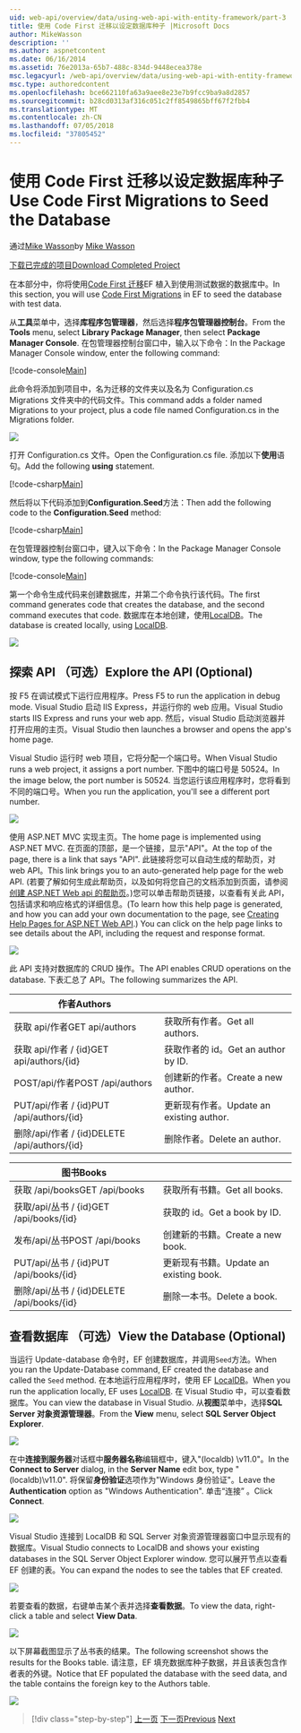 ```yaml
---
uid: web-api/overview/data/using-web-api-with-entity-framework/part-3
title: 使用 Code First 迁移以设定数据库种子 |Microsoft Docs
author: MikeWasson
description: ''
ms.author: aspnetcontent
ms.date: 06/16/2014
ms.assetid: 76e2013a-65b7-488c-834d-9448ecea378e
msc.legacyurl: /web-api/overview/data/using-web-api-with-entity-framework/part-3
msc.type: authoredcontent
ms.openlocfilehash: bce662110fa63a9aee8e23e7b9fcc9ba9a8d2857
ms.sourcegitcommit: b28cd0313af316c051c2ff8549865bff67f2fbb4
ms.translationtype: MT
ms.contentlocale: zh-CN
ms.lasthandoff: 07/05/2018
ms.locfileid: "37805452"
---
```

<a name="use-code-first-migrations-to-seed-the-database"></a><span data-ttu-id="c693a-102">使用 Code First 迁移以设定数据库种子</span><span class="sxs-lookup"><span data-stu-id="c693a-102">Use Code First Migrations to Seed the Database</span></span>
====================
<span data-ttu-id="c693a-103">通过[Mike Wasson](https://github.com/MikeWasson)</span><span class="sxs-lookup"><span data-stu-id="c693a-103">by [Mike Wasson](https://github.com/MikeWasson)</span></span>

[<span data-ttu-id="c693a-104">下载已完成的项目</span><span class="sxs-lookup"><span data-stu-id="c693a-104">Download Completed Project</span></span>](https://github.com/MikeWasson/BookService)

<span data-ttu-id="c693a-105">在本部分中，你将使用[Code First 迁移](https://msdn.microsoft.com/data/jj591621)EF 植入到使用测试数据的数据库中。</span><span class="sxs-lookup"><span data-stu-id="c693a-105">In this section, you will use [Code First Migrations](https://msdn.microsoft.com/data/jj591621) in EF to seed the database with test data.</span></span>

<span data-ttu-id="c693a-106">从**工具**菜单中，选择**库程序包管理器**，然后选择**程序包管理器控制台**。</span><span class="sxs-lookup"><span data-stu-id="c693a-106">From the **Tools** menu, select **Library Package Manager**, then select **Package Manager Console**.</span></span> <span data-ttu-id="c693a-107">在包管理器控制台窗口中，输入以下命令：</span><span class="sxs-lookup"><span data-stu-id="c693a-107">In the Package Manager Console window, enter the following command:</span></span>

[!code-console[Main](part-3/samples/sample1.cmd)]

<span data-ttu-id="c693a-108">此命令将添加到项目中，名为迁移的文件夹以及名为 Configuration.cs Migrations 文件夹中的代码文件。</span><span class="sxs-lookup"><span data-stu-id="c693a-108">This command adds a folder named Migrations to your project, plus a code file named Configuration.cs in the Migrations folder.</span></span>

![](part-3/_static/image1.png)

<span data-ttu-id="c693a-109">打开 Configuration.cs 文件。</span><span class="sxs-lookup"><span data-stu-id="c693a-109">Open the Configuration.cs file.</span></span> <span data-ttu-id="c693a-110">添加以下**使用**语句。</span><span class="sxs-lookup"><span data-stu-id="c693a-110">Add the following **using** statement.</span></span>

[!code-csharp[Main](part-3/samples/sample2.cs)]

<span data-ttu-id="c693a-111">然后将以下代码添加到**Configuration.Seed**方法：</span><span class="sxs-lookup"><span data-stu-id="c693a-111">Then add the following code to the **Configuration.Seed** method:</span></span>

[!code-csharp[Main](part-3/samples/sample3.cs)]

<span data-ttu-id="c693a-112">在包管理器控制台窗口中，键入以下命令：</span><span class="sxs-lookup"><span data-stu-id="c693a-112">In the Package Manager Console window, type the following commands:</span></span>

[!code-console[Main](part-3/samples/sample4.cmd)]

<span data-ttu-id="c693a-113">第一个命令生成代码来创建数据库，并第二个命令执行该代码。</span><span class="sxs-lookup"><span data-stu-id="c693a-113">The first command generates code that creates the database, and the second command executes that code.</span></span> <span data-ttu-id="c693a-114">数据库在本地创建，使用[LocalDB](https://msdn.microsoft.com/library/hh510202.aspx)。</span><span class="sxs-lookup"><span data-stu-id="c693a-114">The database is created locally, using [LocalDB](https://msdn.microsoft.com/library/hh510202.aspx).</span></span>

![](part-3/_static/image2.png)

## <a name="explore-the-api-optional"></a><span data-ttu-id="c693a-115">探索 API （可选）</span><span class="sxs-lookup"><span data-stu-id="c693a-115">Explore the API (Optional)</span></span>

<span data-ttu-id="c693a-116">按 F5 在调试模式下运行应用程序。</span><span class="sxs-lookup"><span data-stu-id="c693a-116">Press F5 to run the application in debug mode.</span></span> <span data-ttu-id="c693a-117">Visual Studio 启动 IIS Express，并运行你的 web 应用。</span><span class="sxs-lookup"><span data-stu-id="c693a-117">Visual Studio starts IIS Express and runs your web app.</span></span> <span data-ttu-id="c693a-118">然后，visual Studio 启动浏览器并打开应用的主页。</span><span class="sxs-lookup"><span data-stu-id="c693a-118">Visual Studio then launches a browser and opens the app's home page.</span></span>

<span data-ttu-id="c693a-119">Visual Studio 运行时 web 项目，它将分配一个端口号。</span><span class="sxs-lookup"><span data-stu-id="c693a-119">When Visual Studio runs a web project, it assigns a port number.</span></span> <span data-ttu-id="c693a-120">下图中的端口号是 50524。</span><span class="sxs-lookup"><span data-stu-id="c693a-120">In the image below, the port number is 50524.</span></span> <span data-ttu-id="c693a-121">当您运行该应用程序时，您将看到不同的端口号。</span><span class="sxs-lookup"><span data-stu-id="c693a-121">When you run the application, you'll see a different port number.</span></span>

![](part-3/_static/image3.png)

<span data-ttu-id="c693a-122">使用 ASP.NET MVC 实现主页。</span><span class="sxs-lookup"><span data-stu-id="c693a-122">The home page is implemented using ASP.NET MVC.</span></span> <span data-ttu-id="c693a-123">在页面的顶部，是一个链接，显示"API"。</span><span class="sxs-lookup"><span data-stu-id="c693a-123">At the top of the page, there is a link that says "API".</span></span> <span data-ttu-id="c693a-124">此链接将您可以自动生成的帮助页，对 web API。</span><span class="sxs-lookup"><span data-stu-id="c693a-124">This link brings you to an auto-generated help page for the web API.</span></span> <span data-ttu-id="c693a-125">(若要了解如何生成此帮助页，以及如何将您自己的文档添加到页面，请参阅[创建 ASP.NET Web api 的帮助页](../../getting-started-with-aspnet-web-api/creating-api-help-pages.md)。)您可以单击帮助页链接，以查看有关此 API，包括请求和响应格式的详细信息。</span><span class="sxs-lookup"><span data-stu-id="c693a-125">(To learn how this help page is generated, and how you can add your own documentation to the page, see [Creating Help Pages for ASP.NET Web API](../../getting-started-with-aspnet-web-api/creating-api-help-pages.md).) You can click on the help page links to see details about the API, including the request and response format.</span></span>

![](part-3/_static/image4.png)

<span data-ttu-id="c693a-126">此 API 支持对数据库的 CRUD 操作。</span><span class="sxs-lookup"><span data-stu-id="c693a-126">The API enables CRUD operations on the database.</span></span> <span data-ttu-id="c693a-127">下表汇总了 API。</span><span class="sxs-lookup"><span data-stu-id="c693a-127">The following summarizes the API.</span></span>

| <span data-ttu-id="c693a-128">作者</span><span class="sxs-lookup"><span data-stu-id="c693a-128">Authors</span></span> |  |
| --- | -- |
| <span data-ttu-id="c693a-129">获取 api/作者</span><span class="sxs-lookup"><span data-stu-id="c693a-129">GET api/authors</span></span> | <span data-ttu-id="c693a-130">获取所有作者。</span><span class="sxs-lookup"><span data-stu-id="c693a-130">Get all authors.</span></span> |
| <span data-ttu-id="c693a-131">获取 api/作者 / {id}</span><span class="sxs-lookup"><span data-stu-id="c693a-131">GET api/authors/{id}</span></span> | <span data-ttu-id="c693a-132">获取作者的 id。</span><span class="sxs-lookup"><span data-stu-id="c693a-132">Get an author by ID.</span></span> |
| <span data-ttu-id="c693a-133">POST/api/作者</span><span class="sxs-lookup"><span data-stu-id="c693a-133">POST /api/authors</span></span> | <span data-ttu-id="c693a-134">创建新的作者。</span><span class="sxs-lookup"><span data-stu-id="c693a-134">Create a new author.</span></span> |
| <span data-ttu-id="c693a-135">PUT/api/作者 / {id}</span><span class="sxs-lookup"><span data-stu-id="c693a-135">PUT /api/authors/{id}</span></span> | <span data-ttu-id="c693a-136">更新现有作者。</span><span class="sxs-lookup"><span data-stu-id="c693a-136">Update an existing author.</span></span> |
| <span data-ttu-id="c693a-137">删除/api/作者 / {id}</span><span class="sxs-lookup"><span data-stu-id="c693a-137">DELETE /api/authors/{id}</span></span> | <span data-ttu-id="c693a-138">删除作者。</span><span class="sxs-lookup"><span data-stu-id="c693a-138">Delete an author.</span></span> |

| <span data-ttu-id="c693a-139">图书</span><span class="sxs-lookup"><span data-stu-id="c693a-139">Books</span></span> |  |
| --- | -- |
| <span data-ttu-id="c693a-140">获取 /api/books</span><span class="sxs-lookup"><span data-stu-id="c693a-140">GET /api/books</span></span> | <span data-ttu-id="c693a-141">获取所有书籍。</span><span class="sxs-lookup"><span data-stu-id="c693a-141">Get all books.</span></span> |
| <span data-ttu-id="c693a-142">获取/api/丛书 / {id}</span><span class="sxs-lookup"><span data-stu-id="c693a-142">GET /api/books/{id}</span></span> | <span data-ttu-id="c693a-143">获取的 id。</span><span class="sxs-lookup"><span data-stu-id="c693a-143">Get a book by ID.</span></span> |
| <span data-ttu-id="c693a-144">发布/api/丛书</span><span class="sxs-lookup"><span data-stu-id="c693a-144">POST /api/books</span></span> | <span data-ttu-id="c693a-145">创建新的书籍。</span><span class="sxs-lookup"><span data-stu-id="c693a-145">Create a new book.</span></span> |
| <span data-ttu-id="c693a-146">PUT/api/丛书 / {id}</span><span class="sxs-lookup"><span data-stu-id="c693a-146">PUT /api/books/{id}</span></span> | <span data-ttu-id="c693a-147">更新现有书籍。</span><span class="sxs-lookup"><span data-stu-id="c693a-147">Update an existing book.</span></span> |
| <span data-ttu-id="c693a-148">删除/api/丛书 / {id}</span><span class="sxs-lookup"><span data-stu-id="c693a-148">DELETE /api/books/{id}</span></span> | <span data-ttu-id="c693a-149">删除一本书。</span><span class="sxs-lookup"><span data-stu-id="c693a-149">Delete a book.</span></span> |

## <a name="view-the-database-optional"></a><span data-ttu-id="c693a-150">查看数据库 （可选）</span><span class="sxs-lookup"><span data-stu-id="c693a-150">View the Database (Optional)</span></span>

<span data-ttu-id="c693a-151">当运行 Update-database 命令时，EF 创建数据库，并调用`Seed`方法。</span><span class="sxs-lookup"><span data-stu-id="c693a-151">When you ran the Update-Database command, EF created the database and called the `Seed` method.</span></span> <span data-ttu-id="c693a-152">在本地运行应用程序时，使用 EF [LocalDB](https://blogs.msdn.com/b/sqlexpress/archive/2011/07/12/introducing-localdb-a-better-sql-express.aspx)。</span><span class="sxs-lookup"><span data-stu-id="c693a-152">When you run the application locally, EF uses [LocalDB](https://blogs.msdn.com/b/sqlexpress/archive/2011/07/12/introducing-localdb-a-better-sql-express.aspx).</span></span> <span data-ttu-id="c693a-153">在 Visual Studio 中，可以查看数据库。</span><span class="sxs-lookup"><span data-stu-id="c693a-153">You can view the database in Visual Studio.</span></span> <span data-ttu-id="c693a-154">从**视图**菜单中，选择**SQL Server 对象资源管理器**。</span><span class="sxs-lookup"><span data-stu-id="c693a-154">From the **View** menu, select **SQL Server Object Explorer**.</span></span>

![](part-3/_static/image5.png)

<span data-ttu-id="c693a-155">在中**连接到服务器**对话框中**服务器名称**编辑框中，键入"(localdb) \v11.0"。</span><span class="sxs-lookup"><span data-stu-id="c693a-155">In the **Connect to Server** dialog, in the **Server Name** edit box, type "(localdb)\v11.0".</span></span> <span data-ttu-id="c693a-156">将保留**身份验证**选项作为"Windows 身份验证"。</span><span class="sxs-lookup"><span data-stu-id="c693a-156">Leave the **Authentication** option as "Windows Authentication".</span></span> <span data-ttu-id="c693a-157">单击“连接” 。</span><span class="sxs-lookup"><span data-stu-id="c693a-157">Click **Connect**.</span></span>

![](part-3/_static/image6.png)

<span data-ttu-id="c693a-158">Visual Studio 连接到 LocalDB 和 SQL Server 对象资源管理器窗口中显示现有的数据库。</span><span class="sxs-lookup"><span data-stu-id="c693a-158">Visual Studio connects to LocalDB and shows your existing databases in the SQL Server Object Explorer window.</span></span> <span data-ttu-id="c693a-159">您可以展开节点以查看 EF 创建的表。</span><span class="sxs-lookup"><span data-stu-id="c693a-159">You can expand the nodes to see the tables that EF created.</span></span>

![](part-3/_static/image7.png)

<span data-ttu-id="c693a-160">若要查看的数据，右键单击某个表并选择**查看数据**。</span><span class="sxs-lookup"><span data-stu-id="c693a-160">To view the data, right-click a table and select **View Data**.</span></span>

![](part-3/_static/image8.png)

<span data-ttu-id="c693a-161">以下屏幕截图显示了丛书表的结果。</span><span class="sxs-lookup"><span data-stu-id="c693a-161">The following screenshot shows the results for the Books table.</span></span> <span data-ttu-id="c693a-162">请注意，EF 填充数据库种子数据，并且该表包含作者表的外键。</span><span class="sxs-lookup"><span data-stu-id="c693a-162">Notice that EF populated the database with the seed data, and the table contains the foreign key to the Authors table.</span></span>

![](part-3/_static/image9.png)

> [!div class="step-by-step"]
> <span data-ttu-id="c693a-163">[上一页](part-2.md)
> [下一页](part-4.md)</span><span class="sxs-lookup"><span data-stu-id="c693a-163">[Previous](part-2.md)
[Next](part-4.md)</span></span>
